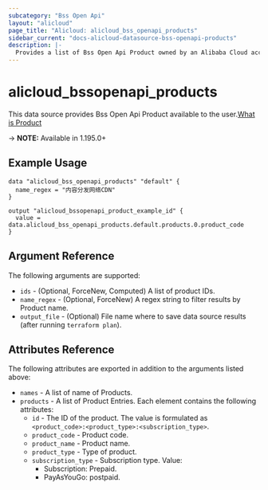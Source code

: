 ```yaml
---
subcategory: "Bss Open Api"
layout: "alicloud"
page_title: "Alicloud: alicloud_bss_openapi_products"
sidebar_current: "docs-alicloud-datasource-bss-openapi-products"
description: |-
  Provides a list of Bss Open Api Product owned by an Alibaba Cloud account.
---
```


# alicloud_bssopenapi_products

This data source provides Bss Open Api Product available to the user.[What is Product](https://www.alibabacloud.com/help/en/bss-openapi/latest/api-bssopenapi-2017-12-14-queryproductlist)

-> **NOTE:** Available in 1.195.0+

## Example Usage

```
data "alicloud_bss_openapi_products" "default" {
  name_regex = "内容分发网络CDN"
}

output "alicloud_bssopenapi_product_example_id" {
  value = data.alicloud_bss_openapi_products.default.products.0.product_code
}
```

## Argument Reference

The following arguments are supported:
* `ids` - (Optional, ForceNew, Computed) A list of product IDs.
* `name_regex` - (Optional, ForceNew) A regex string to filter results by Product name.
* `output_file` - (Optional) File name where to save data source results (after running `terraform plan`).


## Attributes Reference

The following attributes are exported in addition to the arguments listed above:
* `names` - A list of name of Products.
* `products` - A list of Product Entries. Each element contains the following attributes:
    * `id` - The ID of the product. The value is formulated as `<product_code>:<product_type>:<subscription_type>`.
    * `product_code` - Product code.
    * `product_name` - Product name.
    * `product_type` - Type of product.
    * `subscription_type` - Subscription type. Value:
      * Subscription: Prepaid.
      * PayAsYouGo: postpaid.
